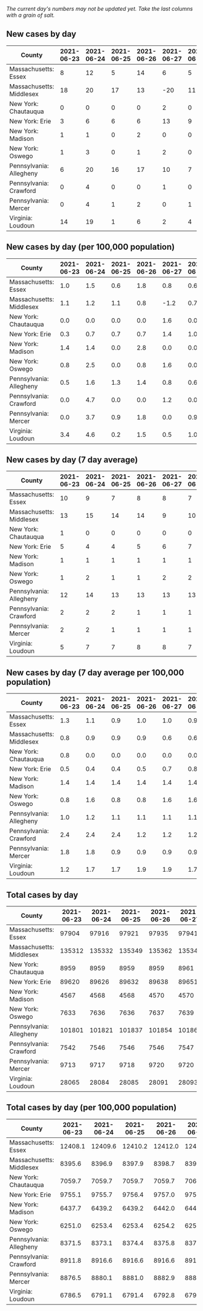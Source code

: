 _The current day's numbers may not be updated yet. Take the last columns with a grain of salt._
## New cases by day

| County | 2021-06-23 | 2021-06-24 | 2021-06-25 | 2021-06-26 | 2021-06-27 | 2021-06-28 | 2021-06-29 |
| --- | --- | --- | --- | --- | --- | --- | --- |
| Massachusetts: Essex | 8 | 12 | 5 | 14 | 6 | 5 |  |
| Massachusetts: Middlesex | 18 | 20 | 17 | 13 | -20 | 11 |  |
| New York: Chautauqua | 0 | 0 | 0 | 0 | 2 | 0 |  |
| New York: Erie | 3 | 6 | 6 | 6 | 13 | 9 | 5 |
| New York: Madison | 1 | 1 | 0 | 2 | 0 | 0 |  |
| New York: Oswego | 1 | 3 | 0 | 1 | 2 | 0 |  |
| Pennsylvania: Allegheny | 6 | 20 | 16 | 17 | 10 | 7 | 15 |
| Pennsylvania: Crawford | 0 | 4 | 0 | 0 | 1 | 0 | 1 |
| Pennsylvania: Mercer | 0 | 4 | 1 | 2 | 0 | 1 |  |
| Virginia: Loudoun | 14 | 19 | 1 | 6 | 2 | 4 | 5 |

## New cases by day (per 100,000 population)

| County | 2021-06-23 | 2021-06-24 | 2021-06-25 | 2021-06-26 | 2021-06-27 | 2021-06-28 | 2021-06-29 |
| --- | --- | --- | --- | --- | --- | --- | --- |
| Massachusetts: Essex | 1.0 | 1.5 | 0.6 | 1.8 | 0.8 | 0.6 |  |
| Massachusetts: Middlesex | 1.1 | 1.2 | 1.1 | 0.8 | -1.2 | 0.7 |  |
| New York: Chautauqua | 0.0 | 0.0 | 0.0 | 0.0 | 1.6 | 0.0 |  |
| New York: Erie | 0.3 | 0.7 | 0.7 | 0.7 | 1.4 | 1.0 | 0.5 |
| New York: Madison | 1.4 | 1.4 | 0.0 | 2.8 | 0.0 | 0.0 |  |
| New York: Oswego | 0.8 | 2.5 | 0.0 | 0.8 | 1.6 | 0.0 |  |
| Pennsylvania: Allegheny | 0.5 | 1.6 | 1.3 | 1.4 | 0.8 | 0.6 | 1.2 |
| Pennsylvania: Crawford | 0.0 | 4.7 | 0.0 | 0.0 | 1.2 | 0.0 | 1.2 |
| Pennsylvania: Mercer | 0.0 | 3.7 | 0.9 | 1.8 | 0.0 | 0.9 |  |
| Virginia: Loudoun | 3.4 | 4.6 | 0.2 | 1.5 | 0.5 | 1.0 | 1.2 |

## New cases by day (7 day average)

| County | 2021-06-23 | 2021-06-24 | 2021-06-25 | 2021-06-26 | 2021-06-27 | 2021-06-28 | 2021-06-29 |
| --- | --- | --- | --- | --- | --- | --- | --- |
| Massachusetts: Essex | 10 | 9 | 7 | 8 | 8 | 7 |  |
| Massachusetts: Middlesex | 13 | 15 | 14 | 14 | 9 | 10 |  |
| New York: Chautauqua | 1 | 0 | 0 | 0 | 0 | 0 |  |
| New York: Erie | 5 | 4 | 4 | 5 | 6 | 7 | 7 |
| New York: Madison | 1 | 1 | 1 | 1 | 1 | 1 |  |
| New York: Oswego | 1 | 2 | 1 | 1 | 2 | 2 |  |
| Pennsylvania: Allegheny | 12 | 14 | 13 | 13 | 13 | 13 | 13 |
| Pennsylvania: Crawford | 2 | 2 | 2 | 1 | 1 | 1 | 1 |
| Pennsylvania: Mercer | 2 | 2 | 1 | 1 | 1 | 1 |  |
| Virginia: Loudoun | 5 | 7 | 7 | 8 | 8 | 7 | 7 |

## New cases by day (7 day average per 100,000 population)

| County | 2021-06-23 | 2021-06-24 | 2021-06-25 | 2021-06-26 | 2021-06-27 | 2021-06-28 | 2021-06-29 |
| --- | --- | --- | --- | --- | --- | --- | --- |
| Massachusetts: Essex | 1.3 | 1.1 | 0.9 | 1.0 | 1.0 | 0.9 |  |
| Massachusetts: Middlesex | 0.8 | 0.9 | 0.9 | 0.9 | 0.6 | 0.6 |  |
| New York: Chautauqua | 0.8 | 0.0 | 0.0 | 0.0 | 0.0 | 0.0 |  |
| New York: Erie | 0.5 | 0.4 | 0.4 | 0.5 | 0.7 | 0.8 | 0.8 |
| New York: Madison | 1.4 | 1.4 | 1.4 | 1.4 | 1.4 | 1.4 |  |
| New York: Oswego | 0.8 | 1.6 | 0.8 | 0.8 | 1.6 | 1.6 |  |
| Pennsylvania: Allegheny | 1.0 | 1.2 | 1.1 | 1.1 | 1.1 | 1.1 | 1.1 |
| Pennsylvania: Crawford | 2.4 | 2.4 | 2.4 | 1.2 | 1.2 | 1.2 | 1.2 |
| Pennsylvania: Mercer | 1.8 | 1.8 | 0.9 | 0.9 | 0.9 | 0.9 |  |
| Virginia: Loudoun | 1.2 | 1.7 | 1.7 | 1.9 | 1.9 | 1.7 | 1.7 |

## Total cases by day

| County | 2021-06-23 | 2021-06-24 | 2021-06-25 | 2021-06-26 | 2021-06-27 | 2021-06-28 | 2021-06-29 |
| --- | --- | --- | --- | --- | --- | --- | --- |
| Massachusetts: Essex | 97904 | 97916 | 97921 | 97935 | 97941 | 97946 |  |
| Massachusetts: Middlesex | 135312 | 135332 | 135349 | 135362 | 135342 | 135353 |  |
| New York: Chautauqua | 8959 | 8959 | 8959 | 8959 | 8961 | 8961 |  |
| New York: Erie | 89620 | 89626 | 89632 | 89638 | 89651 | 89660 | 89665 |
| New York: Madison | 4567 | 4568 | 4568 | 4570 | 4570 | 4570 |  |
| New York: Oswego | 7633 | 7636 | 7636 | 7637 | 7639 | 7639 |  |
| Pennsylvania: Allegheny | 101801 | 101821 | 101837 | 101854 | 101864 | 101871 | 101886 |
| Pennsylvania: Crawford | 7542 | 7546 | 7546 | 7546 | 7547 | 7547 | 7548 |
| Pennsylvania: Mercer | 9713 | 9717 | 9718 | 9720 | 9720 | 9721 |  |
| Virginia: Loudoun | 28065 | 28084 | 28085 | 28091 | 28093 | 28097 | 28102 |

## Total cases by day (per 100,000 population)

| County | 2021-06-23 | 2021-06-24 | 2021-06-25 | 2021-06-26 | 2021-06-27 | 2021-06-28 | 2021-06-29 |
| --- | --- | --- | --- | --- | --- | --- | --- |
| Massachusetts: Essex | 12408.1 | 12409.6 | 12410.2 | 12412.0 | 12412.8 | 12413.4 |  |
| Massachusetts: Middlesex | 8395.6 | 8396.9 | 8397.9 | 8398.7 | 8397.5 | 8398.2 |  |
| New York: Chautauqua | 7059.7 | 7059.7 | 7059.7 | 7059.7 | 7061.3 | 7061.3 |  |
| New York: Erie | 9755.1 | 9755.7 | 9756.4 | 9757.0 | 9758.4 | 9759.4 | 9760.0 |
| New York: Madison | 6437.7 | 6439.2 | 6439.2 | 6442.0 | 6442.0 | 6442.0 |  |
| New York: Oswego | 6251.0 | 6253.4 | 6253.4 | 6254.2 | 6255.9 | 6255.9 |  |
| Pennsylvania: Allegheny | 8371.5 | 8373.1 | 8374.4 | 8375.8 | 8376.7 | 8377.2 | 8378.5 |
| Pennsylvania: Crawford | 8911.8 | 8916.6 | 8916.6 | 8916.6 | 8917.7 | 8917.7 | 8918.9 |
| Pennsylvania: Mercer | 8876.5 | 8880.1 | 8881.0 | 8882.9 | 8882.9 | 8883.8 |  |
| Virginia: Loudoun | 6786.5 | 6791.1 | 6791.4 | 6792.8 | 6793.3 | 6794.3 | 6795.5 |
